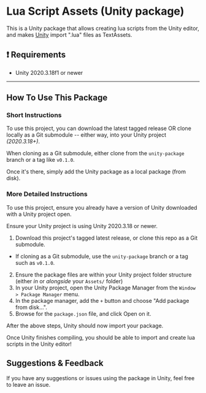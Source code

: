 # Lua Script Assets (Unity package)
This is a Unity package that allows creating lua scripts from the Unity editor, and makes [Unity](https://unity.com/) import ".lua" files as TextAssets. 

## :exclamation: Requirements

- Unity 2020.3.18f1 or newer

---

## How To Use This Package

### Short Instructions

To use this project, you can download the latest tagged release OR clone locally as a Git submodule -- either way, into your Unity project _(2020.3.18+)_.

When cloning as a Git submodule, either clone from the `unity-package` branch or a tag like `v0.1.0`.

Once it's there, simply add the Unity package as a local package (from disk).

### More Detailed Instructions

To use this project, ensure you already have a version of Unity downloaded with a Unity project open.

Ensure your Unity project is using Unity 2020.3.18 or newer.

1. Download this project's tagged latest release, or clone this repo as a Git submodule.
  - If cloning as a Git submodule, use the `unity-package` branch or a tag such as `v0.1.0`.
2. Ensure the package files are within your Unity project folder structure (either _in_ or _alongside_ your `Assets/` folder)
3. In your Unity project, open the Unity Package Manager from the `Window > Package Manager` menu.
4. In the package manager, add the `+` button and choose "Add package from disk...".
5. Browse for the `package.json` file, and click Open on it.

After the above steps, Unity should now import your package.

Once Unity finishes compiling, you should be able to import and create lua scripts in the Unity editor!

## Suggestions & Feedback
If you have any suggestions or issues using the package in Unity, feel free to leave an issue.
